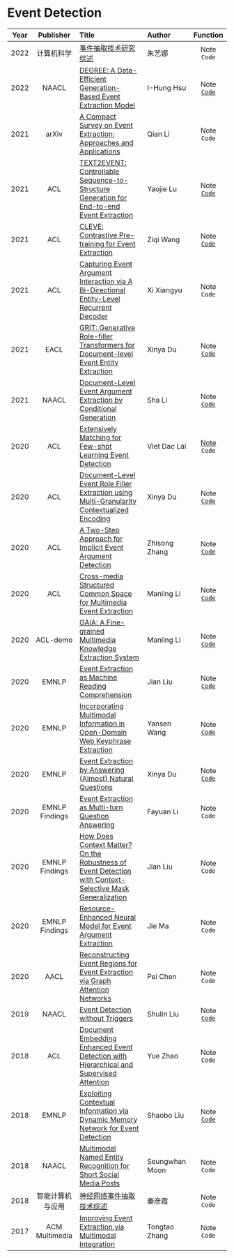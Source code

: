 # Event Detection

| Year | Publisher | Title | Author | Function |
| :-: | :-: | :- | :- | :-: |
| 2022 | 计算机科学 | [事件抽取技术研究综述](https://kns.cnki.net/kcms/detail/detail.aspx?dbcode=CAPJ&dbname=CAPJLAST&filename=JSJA2022080900D&uniplatform=NZKPT&v=x2k_d6-t3_2wiKy2cj0sJP62rtrhHTK1_I074VGPmWgnqLsIAuOlfXJlXoQb96JB) | 朱艺娜 | Note <br> `Code` |
| 2022 | NAACL | [DEGREE: A Data-Efficient Generation-Based Event Extraction Model](https://aclanthology.org/2022.naacl-main.138/) | I-Hung Hsu | Note <br> [`Code`](https://github.com/PlusLabNLP/DEGREE) |
| 2021 | arXiv | [A Compact Survey on Event Extraction: Approaches and Applications](https://arxiv.org/abs/2107.02126) | Qian Li | Note <br> `Code` |
| 2021 | ACL | [TEXT2EVENT: Controllable Sequence-to-Structure Generation for End-to-end Event Extraction](https://aclanthology.org/2021.acl-long.217/) | Yaojie Lu | Note <br> [`Code`](https://github.com/luyaojie/text2event) |
| 2021 | ACL | [CLEVE: Contrastive Pre-training for Event Extraction](https://aclanthology.org/2021.acl-long.491/) | Ziqi Wang | Note <br> [`Code`](https://github.com/THU-KEG/CLEVE) |
| 2021 | ACL | [Capturing Event Argument Interaction via A Bi-Directional Entity-Level Recurrent Decoder](https://aclanthology.org/2021.acl-long.18/) | Xi Xiangyu | Note <br> `Code` |
| 2021 | EACL | [GRIT: Generative Role-filler Transformers for Document-level Event Entity Extraction](https://aclanthology.org/2021.eacl-main.52/) | Xinya Du | Note <br> [`Code`](https://github.com/xinyadu/grit_doc_event_entity) |
| 2021 | NAACL | [Document-Level Event Argument Extraction by Conditional Generation](https://www.aclweb.org/anthology/2021.naacl-main.69/) | Sha Li | Note <br> [`Code`](https://github.com/raspberryice/gen-arg) |
| 2020 | ACL | [Extensively Matching for Few-shot Learning Event Detection](https://www.aclweb.org/anthology/2020.nuse-1.5/) | Viet Dac Lai | [Note](https://zhevent.github.io/2020/10/09/few-shot-learning-event-detection/) <br> `Code` |
| 2020 | ACL | [Document-Level Event Role Filler Extraction using Multi-Granularity Contextualized Encoding](https://aclanthology.org/2020.acl-main.714/) | Xinya Du | Note <br> [`Code`](https://github.com/xinyadu/doc_event_role) |
| 2020 | ACL | [A Two-Step Approach for Implicit Event Argument Detection](https://aclanthology.org/2020.acl-main.667/) | Zhisong Zhang | Note <br> [`Code`](https://github.com/zzsfornlp/zmsp) |
| 2020 | ACL | [Cross-media Structured Common Space for Multimedia Event Extraction](https://www.aclweb.org/anthology/2020.acl-main.230/) | Manling Li | Note <br> [`Code`](https://github.com/limanling/m2e2) |
| 2020 | ACL-demo | [GAIA: A Fine-grained Multimedia Knowledge Extraction System](https://www.aclweb.org/anthology/2020.acl-demos.11/) | Manling Li | Note <br> [`Code`](https://github.com/GAIA-AIDA) |
| 2020 | EMNLP | [Event Extraction as Machine Reading Comprehension](https://aclanthology.org/2020.emnlp-main.128/) | Jian Liu | Note <br> [`Code`](https://github.com/jianliu-ml/EEasMRC) |
| 2020 | EMNLP | [Incorporating Multimodal Information in Open-Domain Web Keyphrase Extraction](https://www.aclweb.org/anthology/2020.emnlp-main.140/) | Yansen Wang | Note <br> [`Code`](https://github.com/victorywys/SMART-KPE) |
| 2020 | EMNLP | [Event Extraction by Answering (Almost) Natural Questions](https://aclanthology.org/2020.emnlp-main.49/) | Xinya Du | Note <br> [`Code`](https://github.com/xinyadu/eeqa) |
| 2020 | EMNLP Findings | [Event Extraction as Multi-turn Question Answering](https://aclanthology.org/2020.findings-emnlp.73/) | Fayuan Li | Note <br> `Code` |
| 2020 | EMNLP Findings | [How Does Context Matter? On the Robustness of Event Detection with Context-Selective Mask Generalization](https://aclanthology.org/2020.findings-emnlp.229/) | Jian Liu | Note <br> `Code` |
| 2020 | EMNLP Findings | [Resource-Enhanced Neural Model for Event Argument Extraction](https://aclanthology.org/2020.findings-emnlp.318/) | Jie Ma | Note <br> `Code` |
| 2020 | AACL | [Reconstructing Event Regions for Event Extraction via Graph Attention Networks](https://aclanthology.org/2020.aacl-main.81/) | Pei Chen | Note <br> `Code` |
| 2019 | NAACL | [Event Detection without Triggers](https://www.aclweb.org/anthology/N19-1080/) | Shulin Liu | Note <br> [`Code`](https://github.com/liushulinle/event_detection_without_triggers) |
| 2018 | ACL | [Document Embedding Enhanced Event Detection with Hierarchical and Supervised Attention](https://aclanthology.org/P18-2066/) | Yue Zhao | Note <br> `Code` |
| 2018 | EMNLP | [Exploiting Contextual Information via Dynamic Memory Network for Event Detection](https://aclanthology.org/D18-1127/) | Shaobo Liu | Note <br> [`Code`](https://github.com/AveryLiu/TD-DMN) |
| 2018 | NAACL | [Multimodal Named Entity Recognition for Short Social Media Posts](https://www.aclweb.org/anthology/N18-1078/) | Seungwhan Moon| Note <br> `Code` |
| 2018 | 智能计算机与应用 | [神经网络事件抽取技术综述](http://www.cnki.com.cn/Article/CJFDTotal-DLXZ201803002.htm) | 秦彦霞 | Note <br> `Code` |
| 2017 | ACM Multimedia | [Improving Event Extraction via Multimodal Integration](https://dl.acm.org/doi/10.1145/3123266.3123294) | Tongtao Zhang | Note <br> `Code` |
